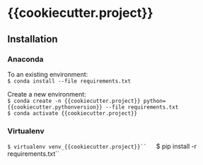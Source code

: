 # {{cookiecutter.project}}

## Installation

### Anaconda

To an existing environment:  
`$ conda install --file requirements.txt`  

Create a new environment:  
`$ conda create -n {{cookiecutter.project}} python={{cookiecutter.pythonversion}} --file requirements.txt`    
`$ conda activate {{cookiecutter.project}}`

### Virtualenv

`$ virtualenv venv_{{cookiecutter.project}}``  
`$ pip install -r requirements.txt``

